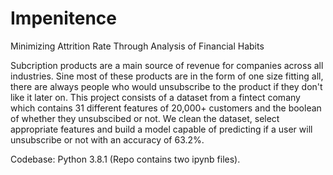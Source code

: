 # Impenitence
Minimizing Attrition Rate Through Analysis of Financial Habits

Subcription products are a main source of revenue for companies across all industries. Sine most of these products are in the form of one size fitting all, there are always people who would unsubscribe to the product if they don't like it later on. This project consists of a dataset from a fintect comany which contains 31 different features of 20,000+ customers and the boolean of whether they unsubscibed or not. We clean the dataset, select appropriate features and build a model capable of predicting if a user will unsubscribe or not with an accuracy of 63.2%.

Codebase: Python 3.8.1 (Repo contains two ipynb files).
